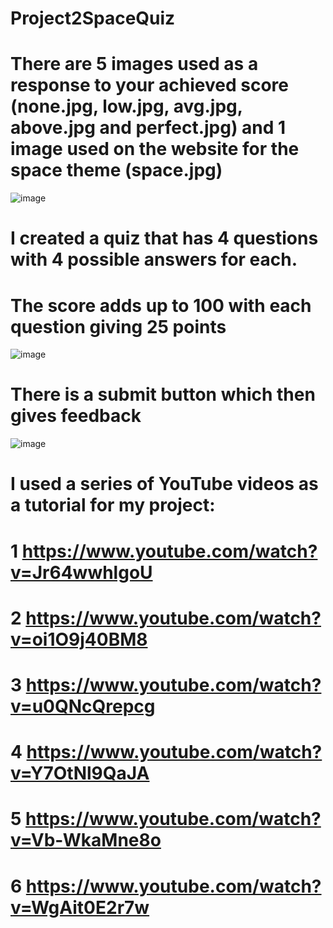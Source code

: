 # Project2SpaceQuiz
# There are 5 images used as a response to your achieved score (none.jpg, low.jpg, avg.jpg, above.jpg and perfect.jpg) and 1 image used on the website for the space theme (space.jpg)
![image](https://github.com/6willum/Project2SpaceQuiz/assets/150245958/5c8e69af-51e8-44ee-ab46-1dd6b298163b)

# I created a quiz that has 4 questions with 4 possible answers for each.
# The score adds up to 100 with each question giving 25 points
![image](https://github.com/6willum/Project2SpaceQuiz/assets/150245958/286f4da6-dea1-4427-8848-4fcd698179b1)

# There is a submit button which then gives feedback
![image](https://github.com/6willum/Project2SpaceQuiz/assets/150245958/c4dc5339-2346-4875-b4cf-320bec753c1d)


# I used a series of YouTube videos as a tutorial for my project:
# 1 https://www.youtube.com/watch?v=Jr64wwhlgoU
# 2 https://www.youtube.com/watch?v=oi1O9j40BM8
# 3 https://www.youtube.com/watch?v=u0QNcQrepcg
# 4 https://www.youtube.com/watch?v=Y7OtNl9QaJA
# 5 https://www.youtube.com/watch?v=Vb-WkaMne8o
# 6 https://www.youtube.com/watch?v=WgAit0E2r7w
